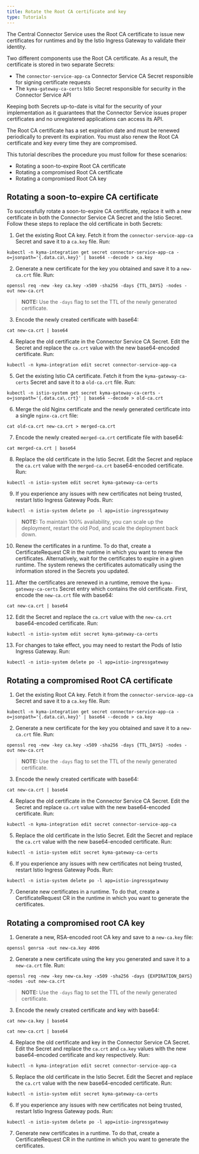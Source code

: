 ```yaml
---
title: Rotate the Root CA certificate and key
type: Tutorials
---
```


The Central Connector Service uses the Root CA certificate to issue new certificates for runtimes and by the Istio Ingress Gateway to validate their identity.

Two different components use the Root CA certificate. As a result, the certificate is stored in two separate Secrets:
  - The `connector-service-app-ca` Connector Service CA Secret responsible for signing certificate requests
  - The `kyma-gateway-ca-certs` Istio Secret responsible for security in the Connector Service API

Keeping both Secrets up-to-date is vital for the security of your implementation as it guarantees that the Connector Service issues proper certificates and no unregistered applications can access its API.

The Root CA certificate has a set expiration date and must be renewed periodically to prevent its expiration. You must also renew the Root CA certificate and key every time they are compromised.

This tutorial describes the procedure you must follow for these scenarios:
  - Rotating a soon-to-expire Root CA certificate
  - Rotating a compromised Root CA certificate
  - Rotating a compromised Root CA key

## Rotating a soon-to-expire CA certificate

To successfully rotate a soon-to-expire CA certificate, replace it with a new certificate in both the Connector Service CA Secret and the Istio Secret. Follow these steps to replace the old certificate in both Secrets:

1. Get the existing Root CA key. Fetch it from the `connector-service-app-ca` Secret and save it to a `ca.key` file. Run:
  ```
  kubectl -n kyma-integration get secret connector-service-app-ca -o=jsonpath='{.data.ca\.key}' | base64 --decode > ca.key
  ```

2. Generate a new certificate for the key you obtained and save it to a `new-ca.crt` file. Run:

  ```
  openssl req -new -key ca.key -x509 -sha256 -days {TTL_DAYS} -nodes -out new-ca.crt
  ```

>**NOTE:** Use the `-days` flag to set the TTL of the newly generated certificate.

3. Encode the newly created certificate with base64:
  ```
  cat new-ca.crt | base64
  ```

4. Replace the old certificate in the Connector Service CA Secret. Edit the Secret and replace the `ca.crt` value with the new base64-encoded certificate. Run:
  ```
  kubectl -n kyma-integration edit secret connector-service-app-ca
  ```

5. Get the existing Istio CA certificate. Fetch it from the `kyma-gateway-ca-certs` Secret and save it to a `old-ca.crt` file. Run:
  ```
  kubectl -n istio-system get secret kyma-gateway-ca-certs -o=jsonpath='{.data.ca\.crt}' | base64 --decode > old-ca.crt
  ```

6. Merge the old Nginx certificate and the newly generated certificate into a single `nginx-ca.crt` file:
  ```
  cat old-ca.crt new-ca.crt > merged-ca.crt
  ```

7. Encode the newly created `merged-ca.crt` certificate file with base64:
  ```
  cat merged-ca.crt | base64
  ```

8. Replace the old certificate in the Istio Secret. Edit the Secret and replace the `ca.crt` value with the `merged-ca.crt` base64-encoded certificate. Run:
  ```
  kubectl -n istio-system edit secret kyma-gateway-ca-certs
  ```

9. If you experience any issues with new certificates not being trusted, restart Istio Ingress Gateway Pods. Run:
  ```
  kubectl -n istio-system delete po -l app=istio-ingressgateway
  ```
> **NOTE:** To maintain 100% availability, you can scale up the deployment, restart the old Pod, and scale the deployment back down.

10. Renew the certificates in a runtime. To do that, create a CertificateRequest CR in the runtime in which you want to renew the certificates. Alternatively, wait for the certificates to expire in a given runtime. The system renews the certificates automatically using the information stored in the Secrets you updated.

11. After the certificates are renewed in a runtime, remove the `kyma-gateway-ca-certs` Secret entry which contains the old certificate. First, encode the `new-ca.crt` file with base64:
  ```
  cat new-ca.crt | base64
  ```

12. Edit the Secret and replace the `ca.crt` value with the `new-ca.crt` base64-encoded certificate. Run:
  ```
  kubectl -n istio-system edit secret kyma-gateway-ca-certs
  ```

13. For changes to take effect, you may need to restart the Pods of Istio Ingress Gateway. Run: 
  ```
  kubectl -n istio-system delete po -l app=istio-ingressgateway
  ```

## Rotating a compromised Root CA certificate

1. Get the existing Root CA key. Fetch it from the `connector-service-app-ca` Secret and save it to a `ca.key` file. Run:
  ```
  kubectl -n kyma-integration get secret connector-service-app-ca -o=jsonpath='{.data.ca\.key}' | base64 --decode > ca.key
  ```

2. Generate a new certificate for the key you obtained and save it to a `new-ca.crt` file. Run:

  ```
  openssl req -new -key ca.key -x509 -sha256 -days {TTL_DAYS} -nodes -out new-ca.crt
  ```

>**NOTE:** Use the `-days` flag to set the TTL of the newly generated certificate.

3. Encode the newly created certificate with base64:
  ```
  cat new-ca.crt | base64
  ```

4. Replace the old certificate in the Connector Service CA Secret. Edit the Secret and replace `ca.crt` value with the new base64-encoded certificate. Run:
  ```
  kubectl -n kyma-integration edit secret connector-service-app-ca
  ```

5. Replace the old certificate in the Istio Secret. Edit the Secret and replace the `ca.crt` value with the new base64-encoded certificate. Run:
  ```
  kubectl -n istio-system edit secret kyma-gateway-ca-certs
  ```

6. If you experience any issues with new certificates not being trusted, restart Istio Ingress Gateway Pods. Run:
  ```
  kubectl -n istio-system delete po -l app=istio-ingressgateway
  ```

7. Generate new certificates in a runtime. To do that, create a CertificateRequest CR in the runtime in which you want to generate the certificates.

## Rotating a compromised root CA key

1. Generate a new, RSA-encoded root CA key and save to a `new-ca.key` file:
  ```
  openssl genrsa -out new-ca.key 4096
  ```

2. Generate a new certificate using the key you generated and save it to a `new-ca.crt` file. Run:

  ```
  openssl req -new -key new-ca.key -x509 -sha256 -days {EXPIRATION_DAYS} -nodes -out new-ca.crt
  ```

>**NOTE:** Use the `-days` flag to set the TTL of the newly generated certificate.

3. Encode the newly created certificate and key with base64:
  ```
  cat new-ca.key | base64
  ```
  ```
  cat new-ca.crt | base64
  ```

4. Replace the old certificate and key in the Connector Service CA Secret. Edit the Secret and replace the `ca.crt` and `ca.key` values with the new base64-encoded certificate and key respectively. Run:
  ```
  kubectl -n kyma-integration edit secret connector-service-app-ca
  ```

5. Replace the old certificate in the Istio Secret. Edit the Secret and replace the `ca.crt` value with the new base64-encoded certificate. Run:
  ```
  kubectl -n istio-system edit secret kyma-gateway-ca-certs
  ```

6. If you experience any issues with new certificates not being trusted, restart Istio Ingress Gateway pods. Run:
  ```
  kubectl -n istio-system delete po -l app=istio-ingressgateway
  ```

7. Generate new certificates in a runtime. To do that, create a CertificateRequest CR in the runtime in which you want to generate the certificates.
